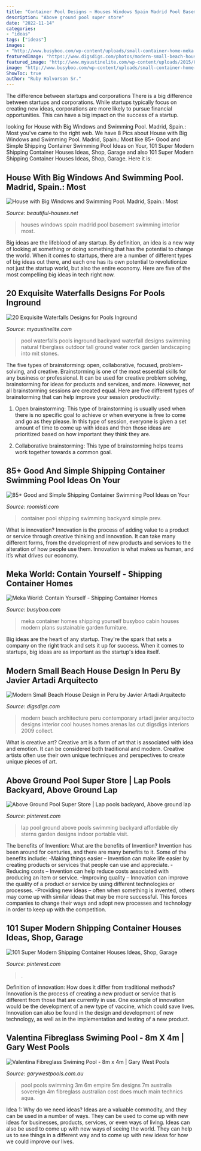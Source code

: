 ```yaml
---
title: "Container Pool Designs ~ Houses Windows Spain Madrid Pool Basement Swimming Interior Most"
description: "Above ground pool super store"
date: "2022-11-14"
categories:
- "ideas"
tags: ["ideas"]
images:
- "http://www.busyboo.com/wp-content/uploads/small-container-home-meka.jpg"
featuredImage: "https://www.digsdigs.com/photos/modern-small-beach-house-design-6-554x850.jpg"
featured_image: "http://www.myaustinelite.com/wp-content/uploads/2015/06/tall-waterfalls-for-pools-inground.jpg?x34469"
image: "http://www.busyboo.com/wp-content/uploads/small-container-home-meka.jpg"
ShowToc: true
author: "Ruby Halvorson Sr."
---
```



The difference between startups and corporations
There is a big difference between startups and corporations. While startups typically focus on creating new ideas, corporations are more likely to pursue financial opportunities. This can have a big impact on the success of a startup.

	

		
looking for House with Big Windows and Swimming Pool. Madrid, Spain.: Most you've came to the right web. We have 8 Pics about House with Big Windows and Swimming Pool. Madrid, Spain.: Most like 85+ Good and Simple Shipping Container Swimming Pool Ideas on Your, 101 Super Modern Shipping Container Houses Ideas, Shop, Garage and also 101 Super Modern Shipping Container Houses Ideas, Shop, Garage. Here it is:
		
    
## House With Big Windows And Swimming Pool. Madrid, Spain.: Most

<img loading=lazy src="https://3.bp.blogspot.com/_vS-P0PS1-tk/TPu_cXwl7iI/AAAAAAAAAI0/ORXrKCASJCU/s1600/15-House-madrid-spain-interior-big-windows-basement.jpg" onerror="this.onerror=null;this.src='https://tse2.mm.bing.net/th?id=OIP.AGRtFAaDeSfbAa_OHW85FwHaE6&amp;pid=15.1';" alt="House with Big Windows and Swimming Pool. Madrid, Spain.: Most">

_Source: beautiful-houses.net_

>houses windows spain madrid pool basement swimming interior most. 

	

Big ideas are the lifeblood of any startup. By definition, an idea is a new way of looking at something or doing something that has the potential to change the world. When it comes to startups, there are a number of different types of big ideas out there, and each one has its own potential to revolutionize not just the startup world, but also the entire economy. Here are five of the most compelling big ideas in tech right now.

    
## 20 Exquisite Waterfalls Designs For Pools Inground

<img loading=lazy src="http://www.myaustinelite.com/wp-content/uploads/2015/06/tall-waterfalls-for-pools-inground.jpg?x34469" onerror="this.onerror=null;this.src='https://tse3.mm.bing.net/th?id=OIP.s4pg0XFyc92-HOMKwXqcRgHaFj&amp;pid=15.1';" alt="20 Exquisite Waterfalls Designs for Pools Inground">

_Source: myaustinelite.com_

>pool waterfalls pools inground backyard waterfall designs swimming natural fiberglass outdoor tall ground water rock garden landscaping into mit stones. 

	

The five types of brainstorming: open, collaborative, focused, problem-solving, and creative.
Brainstorming is one of the most essential skills for any business or professional. It can be used for creative problem solving, brainstorming for ideas for products and services, and more. However, not all brainstorming sessions are created equal. Here are five different types of brainstorming that can help improve your session productivity: 
1. Open brainstorming: This type of brainstorming is usually used when there is no specific goal to achieve or when everyone is free to come and go as they please. In this type of session, everyone is given a set amount of time to come up with ideas and then those ideas are prioritized based on how important they think they are.

2. Collaborative brainstorming: This type of brainstorming helps teams work together towards a common goal.

    
## 85+ Good And Simple Shipping Container Swimming Pool Ideas On Your

<img loading=lazy src="https://roomisti.com/wp-content/uploads/2018/12/90-Easy-and-Simple-Shipping-Container-Swimming-Pool-Ideas-on-Your-Backyard-33.jpg" onerror="this.onerror=null;this.src='https://tse4.mm.bing.net/th?id=OIP.ZS5by7EUeNi8tnrKic9QrwHaFe&amp;pid=15.1';" alt="85+ Good and Simple Shipping Container Swimming Pool Ideas on Your">

_Source: roomisti.com_

>container pool shipping swimming backyard simple prev. 

	

What is innovation?
Innovation is the process of adding value to a product or service through creative thinking and innovation. It can take many different forms, from the development of new products and services to the alteration of how people use them. Innovation is what makes us human, and it’s what drives our economy.

    
## Meka World: Contain Yourself - Shipping Container Homes

<img loading=lazy src="http://www.busyboo.com/wp-content/uploads/small-container-home-meka.jpg" onerror="this.onerror=null;this.src='https://tse3.mm.bing.net/th?id=OIP.NzpM1OSB2Aw7nCsYHW0a-gHaMv&amp;pid=15.1';" alt="Meka World: Contain Yourself - Shipping Container Homes">

_Source: busyboo.com_

>meka container homes shipping yourself busyboo cabin houses modern plans sustainable garden furniture. 

	

Big ideas are the heart of any startup. They're the spark that sets a company on the right track and sets it up for success. When it comes to startups, big ideas are as important as the startup's idea itself. 

    
## Modern Small Beach House Design In Peru By Javier Artadi Arquitecto

<img loading=lazy src="https://www.digsdigs.com/photos/modern-small-beach-house-design-6-554x850.jpg" onerror="this.onerror=null;this.src='https://tse1.mm.bing.net/th?id=OIP.cA5IilZutoKJnNp9O4ZLeQHaLX&amp;pid=15.1';" alt="Modern Small Beach House Design in Peru by Javier Artadi Arquitecto">

_Source: digsdigs.com_

>modern beach architecture peru contemporary artadi javier arquitecto designs interior cool houses homes arenas las cut digsdigs interiors 2009 collect. 

	

What is creative art?
Creative art is a form of art that is associated with idea and emotion. It can be considered both traditional and modern. Creative artists often use their own unique techniques and perspectives to create unique pieces of art.

    
## Above Ground Pool Super Store | Lap Pools Backyard, Above Ground Lap

<img loading=lazy src="https://i.pinimg.com/736x/86/8d/4f/868d4f40264b8769cbf9ee67d9f17b2f--above-ground-lap-pool-swiming-pool.jpg" onerror="this.onerror=null;this.src='https://tse2.mm.bing.net/th?id=OIP.wUpV2hTvUjnL339zmXGtlwHaFj&amp;pid=15.1';" alt="Above Ground Pool Super Store | Lap pools backyard, Above ground lap">

_Source: pinterest.com_

>lap pool ground above pools swimming backyard affordable diy sterns garden designs indoor portable visit. 

	

The benefits of Invention: What are the benefits of Invention?
Invention has been around for centuries, and there are many benefits to it. Some of the benefits include: 
-Making things easier – Invention can make life easier by creating products or services that people can use and appreciate. 
-Reducing costs – Invention can help reduce costs associated with producing an item or service. 
-Improving quality – Innovation can improve the quality of a product or service by using different technologies or processes. 
-Providing new ideas – often when something is invented, others may come up with similar ideas that may be more successful. This forces companies to change their ways and adopt new processes and technology in order to keep up with the competition.

    
## 101 Super Modern Shipping Container Houses Ideas, Shop, Garage

<img loading=lazy src="https://i.pinimg.com/736x/2f/ee/9a/2fee9a1f684560cae3f13b7e0dc47af1.jpg" onerror="this.onerror=null;this.src='https://tse1.mm.bing.net/th?id=OIP.sApQziLpGxdN96Y52aF8IgHaNK&amp;pid=15.1';" alt="101 Super Modern Shipping Container Houses Ideas, Shop, Garage">

_Source: pinterest.com_

>. 

	

Definition of innovation: How does it differ from traditional methods?
Innovation is the process of creating a new product or service that is different from those that are currently in use. One example of innovation would be the development of a new type of vaccine, which could save lives. Innovation can also be found in the design and development of new technology, as well as in the implementation and testing of a new product.

    
## Valentina Fibreglass Swiming Pool - 8m X 4m | Gary West Pools

<img loading=lazy src="http://www.garywestpools.com.au/wp-content/uploads/empire-portfolio-main.jpg" onerror="this.onerror=null;this.src='https://tse1.mm.bing.net/th?id=OIP.pHly_jG_KlofzSSK5g1rwAHaE8&amp;pid=15.1';" alt="Valentina Fibreglass Swiming Pool - 8m x 4m | Gary West Pools">

_Source: garywestpools.com.au_

>pool pools swimming 3m 6m empire 5m designs 7m australia sovereign 4m fibreglass australian cost does much main technics aqua. 

	

Idea 1: Why do we need ideas?
Ideas are a valuable commodity, and they can be used in a number of ways. They can be used to come up with new ideas for businesses, products, services, or even ways of living. Ideas can also be used to come up with new ways of seeing the world. They can help us to see things in a different way and to come up with new ideas for how we could improve our lives.

